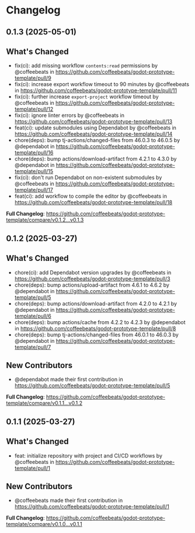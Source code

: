# Changelog

## 0.1.3 (2025-05-01)

## What's Changed
* fix(ci): add missing workflow `contents:read` permissions by @coffeebeats in https://github.com/coffeebeats/godot-prototype-template/pull/9
* fix(ci): increase export workflow timeout to 90 minutes by @coffeebeats in https://github.com/coffeebeats/godot-prototype-template/pull/11
* fix(ci): further increase `export-project` workflow timeout by @coffeebeats in https://github.com/coffeebeats/godot-prototype-template/pull/12
* fix(ci): ignore linter errors by @coffeebeats in https://github.com/coffeebeats/godot-prototype-template/pull/13
* feat(ci): update submodules using Dependabot by @coffeebeats in https://github.com/coffeebeats/godot-prototype-template/pull/14
* chore(deps): bump tj-actions/changed-files from 46.0.3 to 46.0.5 by @dependabot in https://github.com/coffeebeats/godot-prototype-template/pull/16
* chore(deps): bump actions/download-artifact from 4.2.1 to 4.3.0 by @dependabot in https://github.com/coffeebeats/godot-prototype-template/pull/15
* fix(ci): don't run Dependabot on non-existent submodules by @coffeebeats in https://github.com/coffeebeats/godot-prototype-template/pull/17
* feat(ci): add workflow to compile the editor by @coffeebeats in https://github.com/coffeebeats/godot-prototype-template/pull/18


**Full Changelog**: https://github.com/coffeebeats/godot-prototype-template/compare/v0.1.2...v0.1.3

## 0.1.2 (2025-03-27)

## What's Changed
* chore(ci): add Dependabot version upgrades by @coffeebeats in https://github.com/coffeebeats/godot-prototype-template/pull/3
* chore(deps): bump actions/upload-artifact from 4.6.1 to 4.6.2 by @dependabot in https://github.com/coffeebeats/godot-prototype-template/pull/5
* chore(deps): bump actions/download-artifact from 4.2.0 to 4.2.1 by @dependabot in https://github.com/coffeebeats/godot-prototype-template/pull/6
* chore(deps): bump actions/cache from 4.2.2 to 4.2.3 by @dependabot in https://github.com/coffeebeats/godot-prototype-template/pull/8
* chore(deps): bump tj-actions/changed-files from 46.0.1 to 46.0.3 by @dependabot in https://github.com/coffeebeats/godot-prototype-template/pull/7

## New Contributors
* @dependabot made their first contribution in https://github.com/coffeebeats/godot-prototype-template/pull/5

**Full Changelog**: https://github.com/coffeebeats/godot-prototype-template/compare/v0.1.1...v0.1.2

## 0.1.1 (2025-03-27)

## What's Changed
* feat: initialize repository with project and CI/CD workflows by @coffeebeats in https://github.com/coffeebeats/godot-prototype-template/pull/1

## New Contributors
* @coffeebeats made their first contribution in https://github.com/coffeebeats/godot-prototype-template/pull/1

**Full Changelog**: https://github.com/coffeebeats/godot-prototype-template/compare/v0.1.0...v0.1.1
